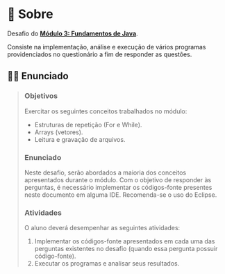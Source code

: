 # 📃 Sobre

Desafio do [**Módulo 3: Fundamentos de Java**](../).

Consiste na implementação, análise e execução de vários programas providenciados no questionário a fim de responder as questões.

## 👨‍🏫 Enunciado

> ### Objetivos
>
> Exercitar os seguintes conceitos trabalhados no módulo:
>
> - Estruturas de repetição (For e While).
> - Arrays (vetores).
> - Leitura e gravação de arquivos.
>
> ### Enunciado
>
> Neste desafio, serão abordados a maioria dos conceitos apresentados durante o módulo. Com o objetivo de responder às perguntas, é necessário implementar os códigos-fonte presentes neste documento em alguma IDE. Recomenda-se o uso do Eclipse.
>
> ### Atividades
>
> O aluno deverá desempenhar as seguintes atividades:
> 1. Implementar os códigos-fonte apresentados em cada uma das perguntas existentes no desafio (quando essa pergunta possuir código-fonte).
> 2. Executar os programas e analisar seus resultados.